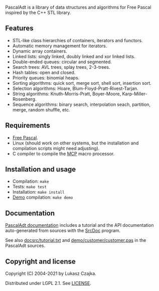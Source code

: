 PascalAdt is a library of data structures and algorithms for Free
Pascal inspired by the C++ STL library.

Features
--------
* STL-like class hierarchies of containers, iterators and functors.
* Automatic memory management for iterators.
* Dynamic array containers.
* Linked lists: singly linked, doubly linked and xor linked lists.
* Double-ended queues: circular and segmented.
* Search trees: AVL trees, splay trees, 2-3-trees.
* Hash tables: open and closed.
* Priority queues: binomial heaps.
* Sorting algorithms: quick sort, merge sort, shell sort, insertion sort.
* Selection algorithms: Hoare, Blum-Floyd-Pratt-Rivest-Tarjan.
* String algorithms: Knuth-Morris-Pratt, Boyer-Moore, Karp-Miller-Rosenberg.
* Sequence algorithms: binary search, interpolation seach, partition,
  merge, random shuffle, etc.

Requirements
------------
* [Free Pascal](https://www.freepascal.org).
* Linux (should work on other systems, but the installation and
  compilation scripts might need adjusting).
* C compiler to compile the [MCP](https://github.com/lukaszcz/mcp) macro processor.

Installation and usage
----------------------
* Compilation: `make`
* Tests: `make test`
* Installation: `make install`
* [Demo](https://github.com/lukaszcz/pascaladt/blob/master/demo/customer/customer.pas) compilation: `make demo`

Documentation
-------------

[PascalAdt documentation](pascaladt-docs/index.html) includes a tutorial and the API documentation auto-generated from sources with the [SrcDoc](https://github.com/lukaszcz/srcdoc/) program.

See also [docsrc/tutorial.txt](https://github.com/lukaszcz/pascaladt/blob/master/docsrc/tutorial.txt) and [demo/customer/customer.pas](https://github.com/lukaszcz/pascaladt/blob/master/demo/customer/customer.pas) in the PascalAdt sources.

Copyright and license
---------------------

Copyright (C) 2004-2021 by Lukasz Czajka.

Distributed under LGPL 2.1. See [LICENSE](https://github.com/lukaszcz/pascaladt/blob/master/LICENSE).
